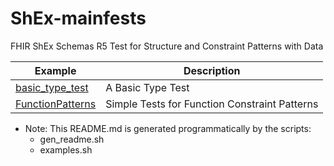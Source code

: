 # ShEx-mainfests
FHIR ShEx Schemas R5 Test for Structure and Constraint Patterns with Data
 
| Example | Description |
| ------- | ----------- |
| [basic_type_test](https://shex.io/webapps/packages/extension-map/doc/shexmap-simple?manifestURL=https://fhircat.github.io/validation/2023JBISubmissionSupport/validation_examples/basic_type_test/basic_type_test.yaml) | A Basic Type Test |
| [FunctionPatterns](https://shex.io/webapps/packages/extension-map/doc/shexmap-simple?manifestURL=https://fhircat.github.io/validation/2023JBISubmissionSupport/validation_examples/FunctionPatterns/FunctionPatterns.yaml) | Simple Tests for Function Constraint Patterns |
- Note: This README.md is generated programmatically by the scripts:
   - gen_readme.sh
   - examples.sh

